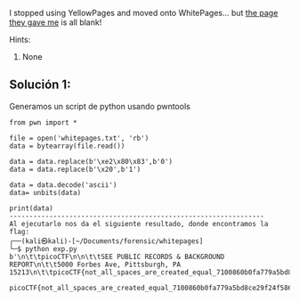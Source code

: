 I stopped using YellowPages and moved onto WhitePages... but [the page they gave me](https://jupiter.challenges.picoctf.org/static/95be9526e162185c741259a75dffa0ab/whitepages.txt) is all blank!

Hints:
1. None

## Solución 1:
Generamos un script de python usando pwntools
```
from pwn import *

file = open('whitepages.txt', 'rb')
data = bytearray(file.read())

data = data.replace(b'\xe2\x80\x83',b'0')
data = data.replace(b'\x20',b'1')

data = data.decode('ascii') 
data= unbits(data) 

print(data)
----------------------------------------------------------------
Al ejecutarlo nos da el siguiente resultado, donde encontramos la flag:
┌──(kali㉿kali)-[~/Documents/forensic/whitepages]
└─$ python exp.py
b'\n\t\tpicoCTF\n\n\t\tSEE PUBLIC RECORDS & BACKGROUND REPORT\n\t\t5000 Forbes Ave, Pittsburgh, PA 15213\n\t\tpicoCTF{not_all_spaces_are_created_equal_7100860b0fa779a5bd8ce29f24f586dc}\n\t\t'

picoCTF{not_all_spaces_are_created_equal_7100860b0fa779a5bd8ce29f24f586dc}

```